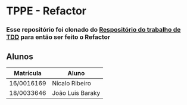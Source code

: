 # TPPE - Refactor
### Esse repositório foi clonado do [Respositório do trabalho de TDD](https://github.com/nicaloribeiro/tppe-trabalho-tdd) para então ser feito o Refactor

## Alunos

|Matrícula | Aluno |
| -- | -- |
| 16/0016169  |  Nícalo Ribeiro |
| 18/0033646  |  João Luis Baraky |
